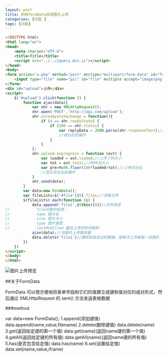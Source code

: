 ```yaml
---
layout: post
title: 利用formData实现图片上传
categories: [功能 ]
tags: [功能]
---
```



```html
<!DOCTYPE html>
<html lang="en">
<head>
    <meta charset="UTF-8">
    <title>Title</title>
    <script src="../../jquery.min.js"></script>
</head>
<body>
<form action="a.php" method="post" enctype="multipart/form-data" id="form">
    <input type="file" name="pic" id="file" multiple accept="image/png,image/jpg,image/jpeg,image/gif">
</form>
<div id="upload">上传</div>
<script>
    $('#upload').click(function () {
        function ajax(data){
            var xhr = new XMLHttpRequest();
            xhr.open('POST','http://api.com/upload');
            xhr.onreadystatechange = function(){
                if (4 == xhr.readyState) {
                    if (200 == xhr.status) {
                        var replyData = JSON.parse(xhr.responseText);//返回的json数据
                        //成功后的操作
                    }
                }
            };
            xhr.upload.onprogress = function (evt) {
                var loaded = evt.loaded;//上传了的大小
                var tot = evt.total;//附件总大小
                var pre=Math.floor(100*loaded/tot);//上传百分比
                //显示百分比的操作
            }
            xhr.send(data);
        }
        var data=new FormData();
        var fileLists=$('#file')[0].files;//获取文件
        $(fileLists).each(function (i) {
            data.append('file1',$(this)[0])//文件信息
//            file对象的信息：
//            name 图片名
//            size 图片大小
//            type 图片类型
//            lastModified 最后上传的时间毫秒
            ajax(data);//将图片上传服务器
            data.delete('file1')//删除刚发送过的数据，使每次上传都是一张图片   safari会报错
        })
    })
</script>
</body>
</html>
```



  
![图片上传预览][1]


  [1]: http://od6qpmkyu.bkt.clouddn.com/wuhongshan/md/%E5%9B%BE%E7%89%87%E4%B8%8A%E4%BC%A0%E9%A2%84%E8%A7%881.png
  
  
  
##关于FormData

FormData 可以很方便地将表单字段和它们的值建立成键和值对应的成对形式，然后通过 XMLHttpRequest 的 sent() 方法发送表格数据

###method

var data=new FormData();
1.append(添加键值)
data.append(name,value,filename)
2.delete(删除键值)
data.delete(name)
3.get(返回给定键的第一个值)
data.get(name)(返回name键的第一个值)
4.getAll(返回给定键的所有值)
data.getAll(name)(返回name键的所有值)
5.has(是否包含给定值)
data.has(name)
6.set(设置给定值)
data.set(name,value,iframe)



  
  
